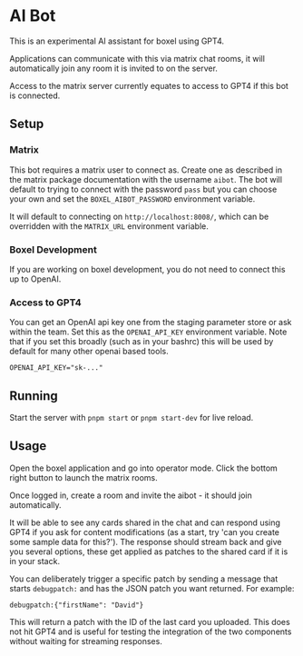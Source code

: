 # AI Bot

This is an experimental AI assistant for boxel using GPT4.

Applications can communicate with this via matrix chat rooms, it will automatically join any room it is invited to on the server.

Access to the matrix server currently equates to access to GPT4 if this bot is connected.

## Setup

### Matrix

This bot requires a matrix user to connect as. Create one as described in the matrix package documentation with the username `aibot`. The bot will default to trying to connect with the password `pass` but you can choose your own and set the `BOXEL_AIBOT_PASSWORD` environment variable.

It will default to connecting on `http://localhost:8008/`, which can be overridden with the `MATRIX_URL` environment variable.

### Boxel Development

If you are working on boxel development, you do not need to connect this up to OpenAI.

### Access to GPT4

You can get an OpenAI api key one from the staging parameter store or ask within the team.
Set this as the `OPENAI_API_KEY` environment variable. Note that if you set this broadly (such as in your bashrc) this will be used by default for many other openai based tools.

    OPENAI_API_KEY="sk-..."

## Running

Start the server with `pnpm start` or `pnpm start-dev` for live reload.

## Usage

Open the boxel application and go into operator mode. Click the bottom right button to launch the matrix rooms.

Once logged in, create a room and invite the aibot - it should join automatically.

It will be able to see any cards shared in the chat and can respond using GPT4 if you ask for content modifications (as a start, try 'can you create some sample data for this?'). The response should stream back and give you several options, these get applied as patches to the shared card if it is in your stack.

You can deliberately trigger a specific patch by sending a message that starts `debugpatch:` and has the JSON patch you want returned. For example:

```
debugpatch:{"firstName": "David"}
```

This will return a patch with the ID of the last card you uploaded. This does not hit GPT4 and is useful for testing the integration of the two components without waiting for streaming responses.
